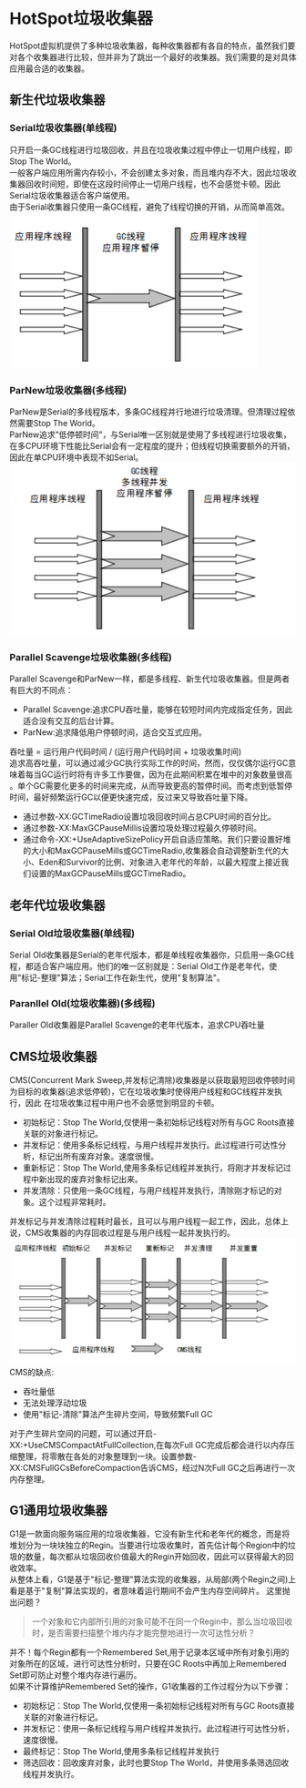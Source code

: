 # HotSpot垃圾收集器
HotSpot虚拟机提供了多种垃圾收集器，每种收集器都有各自的特点，虽然我们要对各个收集器进行比较，但并非为了跳出一个最好的收集器。我们需要的是对具体应用最合适的收集器。  
## 新生代垃圾收集器
### Serial垃圾收集器(单线程)
只开启一条GC线程进行垃圾回收，并且在垃圾收集过程中停止一切用户线程，即Stop The World。  
一般客户端应用所需内存较小，不会创建太多对象，而且堆内存不大，因此垃圾收集器回收时间短，即使在这段时间停止一切用户线程，也不会感觉卡顿。因此Serial垃圾收集器适合客户端使用。  
由于Serial收集器只使用一条GC线程，避免了线程切换的开销，从而简单高效。  
![](./img_jvm/6.png)
### ParNew垃圾收集器(多线程)
ParNew是Serial的多线程版本，多条GC线程并行地进行垃圾清理。但清理过程依然需要Stop The World。  
ParNew追求"低停顿时间"，与Serial唯一区别就是使用了多线程进行垃圾收集，在多CPU环境下性能比Serial会有一定程度的提升；但线程切换需要额外的开销，因此在单CPU环境中表现不如Serial。  
![](./img_jvm/7.png)
### Parallel Scavenge垃圾收集器(多线程)
Parallel Scavenge和ParNew一样，都是多线程、新生代垃圾收集器。但是两者有巨大的不同点：  
- Parallel Scavenge:追求CPU吞吐量，能够在较短时间内完成指定任务，因此适合没有交互的后台计算。
- ParNew:追求降低用户停顿时间，适合交互式应用。  

吞吐量 = 运行用户代码时间 / (运行用户代码时间 + 垃圾收集时间)  
追求高吞吐量，可以通过减少GC执行实际工作的时间，然而，仅仅偶尔运行GC意味着每当GC运行时将有许多工作要做，因为在此期间积累在堆中的对象数量很高 。单个GC需要化更多的时间来完成，从而导致更高的暂停时间。而考虑到低暂停时间，最好频繁运行GC以便更快速完成，反过来又导致吞吐量下降。
- 通过参数-XX:GCTimeRadio设置垃圾回收时间占总CPU时间的百分比。
- 通过参数-XX:MaxGCPauseMillis设置垃圾处理过程最久停顿时间。
- 通过命令-XX:+UseAdaptiveSizePolicy开启自适应策略。我们只要设置好堆的大小和MaxGCPauseMills或GCTimeRadio,收集器会自动调整新生代的大小、Eden和Survivor的比例、对象进入老年代的年龄，以最大程度上接近我们设置的MaxGCPauseMills或GCTimeRadio。
## 老年代垃圾收集器
### Serial Old垃圾收集器(单线程)
Serial Old收集器是Serial的老年代版本，都是单线程收集器你，只启用一条GC线程，都适合客户端应用。他们的唯一区别就是：Serial Old工作是老年代，使用"标记-整理"算法；Serial工作在新生代，使用"复制算法"。  
### Paranllel Old(垃圾收集器)(多线程)
Paraller Old收集器是Parallel Scavenge的老年代版本，追求CPU吞吐量
## CMS垃圾收集器
CMS(Concurrent Mark Sweep,并发标记清除)收集器是以获取最短回收停顿时间为目标的收集器(追求低停顿)，它在垃圾收集时使得用户线程和GC线程并发执行，因此 在垃圾收集过程中用户也不会感觉到明显的卡顿。  
- 初始标记：Stop The World,仅使用一条初始标记线程对所有与GC Roots直接关联的对象进行标记。
- 并发标记：使用多条标记线程，与用户线程并发执行。此过程进行可达性分析，标记出所有废弃对象。速度很慢。
- 重新标记：Stop The World,使用多条标记线程并发执行，将刚才并发标记过程中新出现的废弃对象标记出来。 
- 并发清除：只使用一条GC线程，与用户线程并发执行，清除刚才标记的对象。这个过程非常耗时。  

并发标记与并发清除过程耗时最长，且可以与用户线程一起工作，因此，总体上说，CMS收集器的内存回收过程是与用户线程一起并发执行的。
![](./img_jvm/8.png)
CMS的缺点:
- 吞吐量低
- 无法处理浮动垃圾
- 使用"标记-清除"算法产生碎片空间，导致频繁Full GC  

对于产生碎片空间的问题，可以通过开启-XX:+UseCMSCompactAtFullCollection,在每次Full GC完成后都会进行以内存压缩整理，将零散在各处的对象整理到一块。设置参数-XX:CMSFullGCsBeforeCompaction告诉CMS，经过N次Full GC之后再进行一次内存整理。
## G1通用垃圾收集器
G1是一款面向服务端应用的垃圾收集器，它没有新生代和老年代的概念，而是将堆划分为一块块独立的Regin。当要进行垃圾收集时，首先估计每个Region中的垃圾的数量，每次都从垃圾回收价值最大的Regin开始回收，因此可以获得最大的回收效率。  
从整体上看，G1是基于"标记-整理"算法实现的收集器，从局部(两个Regin之间)上看是基于"复制"算法实现的，者意味着运行期间不会产生内存空间碎片。
这里抛出问题？
> 一个对象和它内部所引用的对象可能不在同一个Regin中，那么当垃圾回收时，是否需要扫描整个堆内存才能完整地进行一次可达性分析？
  
并不！每个Regin都有一个Remembered Set,用于记录本区域中所有对象引用的对象所在的区域，进行可达性分析时，只要在GC Roots中再加上Remembered Set即可防止对整个堆内存进行遍历。  
如果不计算维护Remembered Set的操作，G1收集器的工作过程分为以下步骤：
- 初始标记：Stop The World,仅使用一条初始标记线程对所有与GC Roots直接关联的对象进行标记。
- 并发标记：使用一条标记线程与用户线程并发执行。此过程进行可达性分析，速度很慢。
- 最终标记：Stop The World,使用多条标记线程并发执行
- 筛选回收：回收废弃对象，此时也要Stop The World，并使用多条筛选回收线程并发执行。
